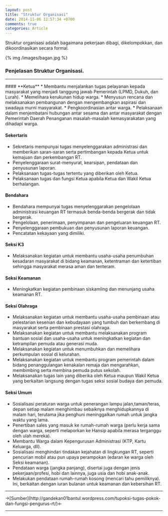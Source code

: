 ```yaml
---
layout: post
title: "Struktur Organisasi"
date: 2014-11-06 12:57:34 +0700
comments: true
categories: Article
---
```

Struktur organisasi adalah bagaimana pekerjaan dibagi, dikelompokkan, dan dikoordinasikan secara formal.

<!-- more -->

{% img /images/bagan.jpg %}

### Penjelasan Struktur Organisasi.
<hr />
#### **Ketua**
* Membantu menjalankan tugas pelayanan kepada masyarakat yang menjadi tanggung jawab Pemerintah (LPMD, Dukuh, dan Lurah).
* Memelihara kerukunan hidup warga.
* Menyusun rencana dan melaksanakan pembangunan dengan mengembangkan aspirasi dan swadaya murni masyarakat.
* Pengkoordinasian antar warga.
* Pelaksanaan dalam menjembatani hubungan antar sesama dan antar masyarakat dengan Pemerintah Daerah Penanganan masalah-masalah kemasyarakatan yang dihadapi warga.

#### **Sekertaris**
* Sekretaris mempunyai tugas menyelenggarakan administrasi dan memberikan saran-saran serta pertimbangan kepada Ketua untuk kemajuan dan perkembangan RT.
* Penyelenggaraan surat-menyurat, kearsipan, pendataan dan penyusunan laporan.
* Pelaksanaan tugas-tugas tertentu yang diberikan oleh Ketua.
* Pelaksanaan tugas dan fungsi Ketua apabila Ketua dan Wakil Ketua berhalangan.

#### **Bendahara**
* Bendahara mempunyai tugas menyelenggarakan pengelolaan administrasi keuangan RT termasuk benda-benda bergerak dan tidak bergerak.
* Pengelolaan, penerimaan, penyimpanan dan pengeluaran keuangan RT.
* Penyelenggaraan pembukuan dan penyusunan laporan keuangan.
* Pencatatan kekayaan yang dimiliki.

#### **Seksi K3**
* Melaksanakan kegiatan untuk membantu usaha-usaha penumbuhan kesadaran masyarakat di bidang keamanan, ketentraman dan ketertiban sehingga masyarakat merasa aman dan tenteram.

#### **Seksi Keamanan**
* Meningkatkan kegiatan pembinaan siskamling dan menunjang usaha keamanan RT.

#### **Seksi Olahraga**
* Melaksanakan kegiatan untuk membantu usaha-usaha pembinaan atau pelestarian kesenian dan kebudayaan yang tumbuh dan berkembang di masyarakat serta pembinaan prestasi olahraga.
* Melaksanakan kegiatan untuk membantu melaksanakan program bantuan sosial dan usaha-usaha untuk meningkatkan kegiatan dan ketrampilan pemuda atau generasi muda.
* Melaksanakan kegiatan untuk menumbuhkan dan memelihara perkumpulan sosial di kelurahan.
* Melaksanakan kegiatan untuk membantu program pemerintah dalam bidang penanggulangan kenakalan remaja dan mengarahkan, membimbing serta membina pemuda putus sekolah.
* Melaksanakan tugas lain yang diberika oleh Ketua maupun Wakil Ketua yang berkaitan langsung dengan tugas seksi sosial budaya dan pemuda.

#### **Seksi Umum**
* Sosialisasi peraturan warga untuk penerangan lampu jalan,taman/teras, depan setiap malam menghimbau sebaiknya menghidupkannya di malam hari, terutama jika penghuni meninggalkan rumah untuk jangka waktu yang lama.
* Penertiban sales yang masuk ke rumah-rumah warga (perlu kerja sama dengan warga, seperti melaporkan ke Hansip apabila merasa terganggu oleh ulah mereka).
* Membantu Warga dalam Kepengurusan Administrasi (KTP, Kartu Keluarga, dll).
* Sosialisasi menghindari tindakan kejahatan di lingkungan RT, seperti pencurian mobil atau pun upaya perampokan (edaran ke warga oleh Seksi keamanan).
* Pendataan warga (jangka panjang), disertai juga dengan jenis pekerjaan/profesi, hobi dan lainnya, juga usia dan hobi anak-anak.
* Melakukan pendataan rumah-rumah kosong (mencari tahu pemiliknya). Ini, berkaitan dengan iuran bulanan untuk keamanan dan kebersihan RT.
<hr />
->[Sumber](http://gandekan01bantul.wordpress.com/tupoksi-tugas-pokok-dan-fungsi-pengurus-rt/)<-
<hr />